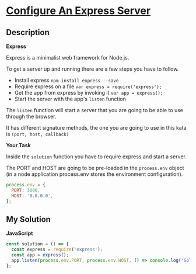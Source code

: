 # [Configure An Express Server](https://www.codewars.com/kata/5696c8b5fddc42058b000032)

## Description

**Express**

Express is a minimalist web framework for Node.js.

To get a server up and running there are a few steps you have to follow.

- Install express `npm install express --save`
- Require express on a file `var express = require('express');`
- Get the app from express by invoking it `var app = express();`
- Start the server with the app's `listen` function

The `listen` function will start a server that you are going to be able to use through the browser.

It has different signature methods, the one you are going to use in this kata is `(port, host, callback)`

**Your Task**

Inside the `solution` function you have to require express and start a server.

The PORT and HOST are going to be pre-loaded in the `process.env` object (in a node application process.env stores the environment configuration).

```js
process.env = {
  PORT: 3000,
  HOST: '0.0.0.0',
};
```

## My Solution

**JavaScript**

```js
const solution = () => {
  const express = require('express');
  const app = express();
  app.listen(process.env.PORT, process.env.HOST, () => console.log('Solved!'));
};
```
